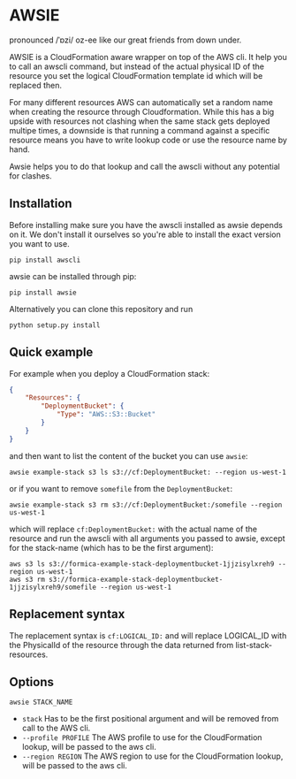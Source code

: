 # AWSIE 
 
pronounced /ˈɒzi/ oz-ee like our great friends from down under.

AWSIE is a CloudFormation aware wrapper on top of the AWS cli. It help you to call an awscli command, but instead of the actual physical ID of the resource you set the logical CloudFormation template id which will be replaced then.

For many different resources AWS can automatically set a random name when creating the resource through Cloudformation. While this has a big upside with resources not clashing when the same stack gets deployed multipe times, a downside is that running a command against a specific resource means you have to write lookup code or use the resource name by hand.

Awsie helps you to do that lookup and call the awscli without any potential for clashes.

## Installation

Before installing make sure you have the awscli installed as awsie depends on it. We don't install it ourselves so you're able to install the exact version you want to use.

```shell
pip install awscli
```

awsie can be installed through pip:

```shell
pip install awsie
```

Alternatively you can clone this repository and run

```shell
python setup.py install
```

## Quick example

For example when you deploy a CloudFormation stack:

```json
{
    "Resources": {
        "DeploymentBucket": {
            "Type": "AWS::S3::Bucket"
        }
    }
}
```

and then want to list the content of the bucket you can use `awsie`:

```shell
awsie example-stack s3 ls s3://cf:DeploymentBucket: --region us-west-1
```

or if you want to remove `somefile` from the `DeploymentBucket`:

```shell
awsie example-stack s3 rm s3://cf:DeploymentBucket:/somefile --region us-west-1
```

which will replace `cf:DeploymentBucket:` with the actual name of the resource and run the awscli with all arguments you passed to awsie, except for the stack-name (which has to be the first argument):

```shell
aws s3 ls s3://formica-example-stack-deploymentbucket-1jjzisylxreh9 --region us-west-1
aws s3 rm s3://formica-example-stack-deploymentbucket-1jjzisylxreh9/somefile --region us-west-1
```

## Replacement syntax

The replacement syntax is `cf:LOGICAL_ID:` and will replace LOGICAL_ID with the PhysicalId of the resource through the data returned from list-stack-resources.

## Options

`awsie STACK_NAME`


* `stack`              Has to be the first positional argument and will be removed from call to the AWS cli.
* `--profile PROFILE`         The AWS profile to use for the CloudFormation lookup, will be passed to the aws cli.
* `--region REGION`           The AWS region to use for the CloudFormation lookup, will be passed to the aws cli.